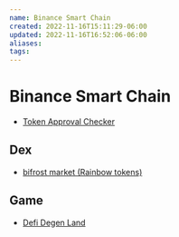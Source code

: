 ```yaml
---
name: Binance Smart Chain
created: 2022-11-16T15:11:29-06:00
updated: 2022-11-16T16:52:06-06:00
aliases: 
tags: 
---
```

# Binance Smart Chain

* [Token Approval Checker](https://bscscan.com/tokenapprovalchecker)

## Dex

* [bifrost market (Rainbow tokens)](https://bifrost.market/)

## Game

* [Defi Degen Land](https://defidegenland.com/)
